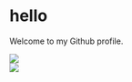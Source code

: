 <h1>hello</h1>

Welcome to my Github profile.

<div>
  <img src="https://github-readme-stats.vercel.app/api?username=DaleWillemse&theme=apprentice&show_icons=false">
</div>
<div>
  <img src="https://github-readme-stats.vercel.app/api/top-langs/?username=DaleWillemse&theme=apprentice&layout=compact&hide=eagle">  
</div>
